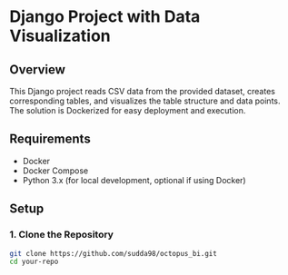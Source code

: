 # Django Project with Data Visualization

## Overview
This Django project reads CSV data from the provided dataset, creates corresponding tables, and visualizes the table structure and data points. The solution is Dockerized for easy deployment and execution.

## Requirements
- Docker
- Docker Compose
- Python 3.x (for local development, optional if using Docker)

## Setup

### 1. Clone the Repository
```bash
git clone https://github.com/sudda98/octopus_bi.git
cd your-repo

